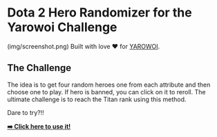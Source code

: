 # Dota 2 Hero Randomizer for the Yarowoi Challenge

(img/screenshot.png)
Built with love ❤️ for [YAROWOI](https://www.twitch.tv/yarowoiqa).

## The Challenge

The idea is to get four random heroes one from each attribute and then choose one to play. If hero is banned, you can click on it to reroll. The ultimate challenge is to reach the Titan rank using this method.

Dare to try?!!

[**➡️ Click here to use it!**](https://vladimirfeonix.github.io/dotarandom/)
